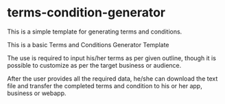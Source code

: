 # terms-condition-generator
This is a simple template for generating terms and conditions.

This is a basic Terms and Conditions Generator Template

The use is required to input his/her terms as per given outline,
though it is possible to customize as per the target business or audience.

After the user provides all the required data, he/she can download the text file
and transfer the completed terms and condition to his or her app, business or webapp.

